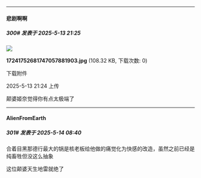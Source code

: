 ﻿
*****

####  悲剧啊啊  
##### 300#       发表于 2025-5-13 21:25

<img src="https://img.stage1st.com/forum/202505/13/212425kydcm1yyvy5lzm1p.jpg" referrerpolicy="no-referrer">

<strong>17241752681747057881903.jpg</strong> (108.32 KB, 下载次数: 0)

下载附件

2025-5-13 21:24 上传

颠婆姬奈觉得你有点太极端了


*****

####  AlienFromEarth  
##### 301#       发表于 2025-5-14 08:40

合着目黑那德行最大的锅是核老板给他做的痛觉化为快感的改造，虽然之前已经是纯畜牲但没这么抽象

这位颠婆天生地雷就绝了

